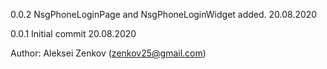 0.0.2
NsgPhoneLoginPage and NsgPhoneLoginWidget added.
20.08.2020

0.0.1
Initial commit
20.08.2020

Author: Aleksei Zenkov (zenkov25@gmail.com)